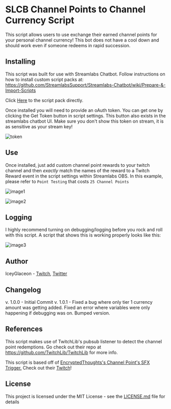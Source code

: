 # SLCB Channel Points to Channel Currency Script

This script allows users to use exchange their earned channel points for your personal channel currency!
This bot does not have a cool down and should work even if someone redeems in rapid succession.

## Installing

This script was built for use with Streamlabs Chatbot.
Follow instructions on how to install custom script packs at:
https://github.com/StreamlabsSupport/Streamlabs-Chatbot/wiki/Prepare-&-Import-Scripts

Click [Here](https://github.com/iceyglaceon/SLCB-Channel-Points-to-Channel-Currency/blob/master/ChannelPointsToChannelCurrency.zip?raw=true) to the script pack directly.

Once installed you will need to provide an oAuth token. You can get one by clicking the Get Token button in script settings.
This button also exists in the streamlabs chatbot UI. Make sure you don't show this token on stream, it is as sensitive
as your stream key!

![token](https://user-images.githubusercontent.com/50642352/82402817-f8165480-9a22-11ea-8810-fc93899d785a.png)

## Use

Once installed, just add custom channel point rewards to your twitch channel and then _exactly_ match the names of the reward to a Twitch Reward event in the script settings within Streamlabs OBS. In this example, please refer to `Point Testing` that costs `25 Channel Points`

![image1](https://user-images.githubusercontent.com/64919861/83341215-9c0ac600-a295-11ea-997b-2fc5a16df307.png)

![image2](https://user-images.githubusercontent.com/64919861/83341207-7978ad00-a295-11ea-9094-76d697e2395a.png)

## Logging
I highly recommend turning on debugging/logging before you rock and roll with this script. A script that shows this is working properly looks like this: 

![image3](https://user-images.githubusercontent.com/64919861/83362483-7c7fa600-a346-11ea-8345-e46cd7fd804a.png)

## Author

IceyGlaceon - [Twitch](https://www.twitch.tv/iceyglaceon), [Twitter](https://www.twitter.com/theiceyglaceon)

## Changelog
v. 1.0.0 - Initial Commit
v. 1.0.1 - Fixed a bug where only tier 1 currency amount was getting added. Fixed an error where variables were only happening if debugging was on. Bumped version. 
## References

This script makes use of TwitchLib's pubsub listener to detect the channel point redemptions. Go check out their repo at https://github.com/TwitchLib/TwitchLib for more info.

This script is based off of [EncryptedThoughts's Channel Point's SFX Trigger.](https://github.com/Encrypted-Thoughts/SLCB-ChannelPointsSFXTrigger)
Check out their [Twitch](https://www.twitch.tv/EncryptedThoughts)!

## License

This project is licensed under the MIT License - see the [LICENSE.md](LICENSE.md) file for details
